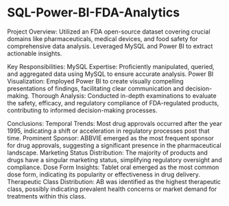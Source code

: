 # SQL-Power-BI-FDA-Analytics

Project Overview:
Utilized an FDA open-source dataset covering crucial domains like pharmaceuticals, medical devices, and food safety for comprehensive data analysis. Leveraged MySQL and Power BI to extract actionable insights.

Key Responsibilities:
MySQL Expertise: Proficiently manipulated, queried, and aggregated data using MySQL to ensure accurate analysis.
Power BI Visualization: Employed Power BI to create visually compelling presentations of findings, facilitating clear communication and decision-making.
Thorough Analysis: Conducted in-depth examinations to evaluate the safety, efficacy, and regulatory compliance of FDA-regulated products, contributing to informed decision-making processes.

Conclusions:
Temporal Trends: Most drug approvals occurred after the year 1995, indicating a shift or acceleration in regulatory processes post that time.
Prominent Sponsor: ABBVIE emerged as the most frequent sponsor for drug approvals, suggesting a significant presence in the pharmaceutical landscape.
Marketing Status Distribution: The majority of products and drugs have a singular marketing status, simplifying regulatory oversight and compliance.
Dose Form Insights: Tablet oral emerged as the most common dose form, indicating its popularity or effectiveness in drug delivery.
Therapeutic Class Distribution: AB was identified as the highest therapeutic class, possibly indicating prevalent health concerns or market demand for treatments within this class.
